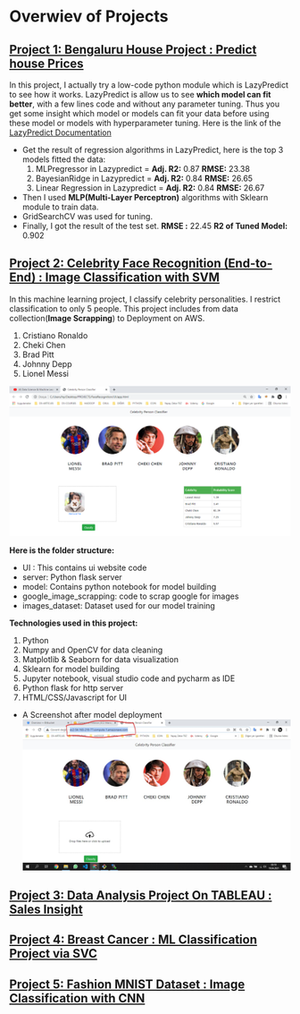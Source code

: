 # Overwiev of Projects
 
## [Project 1: Bengaluru House Project : Predict house Prices](https://github.com/tugra-alp/Data-Science-Projects/tree/main/Project1-Bengaluru%20House%20Project)

In this project, I actually try a low-code python module which is LazyPredict to see how it works. LazyPredict is allow us to see **which model can fit better**, with a few lines code and without any parameter tuning. Thus you get some insight which model or models can fit your data before using these model or models with hyperparameter tuning.
Here is the link of the [LazyPredict Documentation](https://lazypredict.readthedocs.io/en/latest/index.html)

- Get the result of regression algorithms in LazyPredict, here is the top 3 models fitted the data:
  1. MLPregressor in Lazypredict =  **Adj. R2:** 0.87 **RMSE:** 23.38 
  2. BayesianRidge in Lazypredict = **Adj. R2:** 0.84 **RMSE:** 26.65
  3. Linear Regression in Lazypredict = **Adj. R2:** 0.84 **RMSE:** 26.67
- Then I used **MLP(Multi-Layer Perceptron)** algorithms with Sklearn module to train data.
- GridSearchCV was used for tuning.
- Finally, I got the result of the test set.
   **RMSE :** 22.45
   **R2 of Tuned Model:** 0.902

## [Project 2: Celebrity Face Recognition (End-to-End) : Image Classification with SVM](https://github.com/tugra-alp/Data-Science-Projects/tree/main/Project2-Celebrity%20Face%20Recognition)
In this machine learning project, I classify celebrity personalities. I restrict classification to only 5 people. This project includes from data collection(**Image Scrapping**) to Deployment on AWS.

1. Cristiano Ronaldo
2. Cheki Chen
3. Brad Pitt
4. Johnny Depp
5. Lionel Messi

![](https://github.com/tugra-alp/Data-Science-Projects/blob/main/images/Celebrity%20Person%20Classifier%20Ex1.png)

**Here is the folder structure:**
* UI : This contains ui website code 
* server: Python flask server
* model: Contains python notebook for model building
* google_image_scrapping: code to scrap google for images
* images_dataset: Dataset used for our model training

**Technologies used in this project:**
1. Python 
2. Numpy and OpenCV for data cleaning
3. Matplotlib & Seaborn for data visualization
4. Sklearn for model building
5. Jupyter notebook, visual studio code and pycharm as IDE
6. Python flask for http server
7. HTML/CSS/Javascript for UI

* A Screenshot after model deployment
![](https://github.com/tugra-alp/Data-Science-Projects/blob/main/images/Model%20Deployment%20on%20AWS.jpg)



## [Project 3: Data Analysis Project On TABLEAU : Sales Insight](https://github.com/tugra-alp/Data-Science-Projects/tree/main/Project3-TABLEAU%20Data%20Analysis%20Project)
## [Project 4: Breast Cancer : ML Classification Project via SVC](https://github.com/tugra-alp/Data-Science-Projects/tree/main/Project4-Breast%20Cancer)
## [Project 5: Fashion MNIST Dataset : Image Classification with CNN](https://github.com/tugra-alp/Data-Science-Projects/tree/main/Project5-Fashion%20Mnist)
